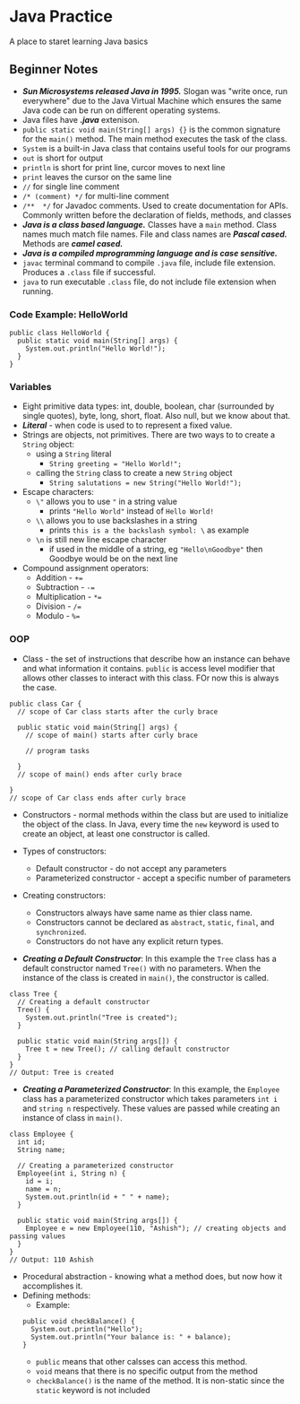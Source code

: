 # Java Practice
A place to staret learning Java basics

## Beginner Notes

* ___Sun Microsystems released Java in 1995.___ Slogan was "write once, run everywhere" due to the Java Virtual Machine which ensures the same Java code can be run on different operating systems.
* Java files have ___.java___ extenison.
* ```public static void main(String[] args) {}``` is the common signature for the ```main()``` method. The main method executes the task of the class.
* ```System``` is a built-in Java class that contains useful tools for our programs
* ```out``` is short for output
* ```println``` is short for print line, curcor moves to next line
* ```print``` leaves the cursor on the same line
* ```//``` for single line comment
* ```/* (comment) */``` for multi-line comment
* ```/**  */``` for Javadoc comments. Used to create documentation for APIs. Commonly written before the declaration of fields, methods, and classes
* ___Java is a class based language.___ Classes have a ```main``` method. Class names much match file names. File and class names are ___Pascal cased.___ Methods are ___camel cased.___
* ___Java is a compiled mprogramming language and is case sensitive.___
* ```javac``` terminal command to compile ```.java``` file, include file extension. Produces a ```.class``` file if successful.
* ```java``` to run executable ```.class``` file, do not include file extension when running.

### Code Example: HelloWorld
```
public class HelloWorld {
  public static void main(String[] args) {
    System.out.println("Hello World!");
  }
}
```
### Variables

* Eight primitive data types: int, double, boolean, char (surrounded by single quotes), byte, long, short, float. Also null, but we know about that.
* ___Literal___ - when code is used to to represent a fixed value.
* Strings are objects, not primitives. There are two ways to to create a ```String``` object:
  * using a ```String``` literal
    * ```String greeting = "Hello World!";```
  * calling the ```String``` class to create a new ```String``` object
    * ```String salutations = new String("Hello World!");```
* Escape characters:
  * ```\"``` allows you to use ```"``` in a string value
    * prints ```"Hello World"``` instead of ```Hello World!```
  * ```\\``` allows you to use backslashes in a string
    * prints ```this is a the backslash symbol: \``` as example
  * ```\n``` is still new line escape character
    * if used in the middle of a string, eg ```"Hello\nGoodbye"``` then Goodbye would be on the next line
* Compound assignment operators:
  * Addition - ```+=```
  * Subtraction - ```-=```
  * Multiplication - ```*=```
  * Division - ```/=```
  * Modulo - ```%=```

### OOP

* Class - the set of instructions that describe how an instance can behave and what information it contains. ```public``` is access level modifier that allows other classes to interact with this class. FOr now this is always the case.
```
public class Car {
  // scope of Car class starts after the curly brace

  public static void main(String[] args) {
    // scope of main() starts after curly brace

    // program tasks

  }
  // scope of main() ends after curly brace

}
// scope of Car class ends after curly brace
```
* Constructors - normal methods within the class but are used to initialize the object of the class. In Java, every time the ```new``` keyword is used to create an object, at least one constructor is called.

* Types of constructors:
  * Default constructor - do not accept any parameters
  * Parameterized constructor - accept a specific number of parameters

* Creating constructors:
  * Constructors always have same name as thier class name.
  * Constructors cannot be declared as ```abstract```, ```static```, ```final```, and ```synchronized```.
  * Constructors do not have any explicit return types.

* ___Creating a Default Constructor___: In this example the ```Tree``` class has a default constructor named ```Tree()``` with no parameters. When the instance of the class is created in ```main()```, the constructor is called.
```
class Tree {
  // Creating a default constructor
  Tree() {
    System.out.println("Tree is created");
  }

  public static void main(String args[]) {
    Tree t = new Tree(); // calling default constructor
  }
}
// Output: Tree is created
```
* ___Creating a Parameterized Constructor___: In this example, the ```Employee``` class has a parameterized constructor which takes parameters ```int i``` and ```string n``` respectively. These values are passed while creating an instance of class in ```main()```.
```
class Employee {
  int id;
  String name;

  // Creating a parameterized constructor
  Employee(int i, String n) {
    id = i;
    name = n;
    System.out.println(id + " " + name);
  }

  public static void main(String args[]) {
    Employee e = new Employee(110, "Ashish"); // creating objects and passing values
  }
}
// Output: 110 Ashish
```
* Procedural abstraction - knowing what a method does, but now how it accomplishes it.
* Defining methods:
  * Example:
  ```
  public void checkBalance() {
    System.out.println("Hello");
    System.out.println("Your balance is: " + balance);
  }
  ```
  * ```public``` means that other calsses can access this method. 
  * ```void``` means that there is no specific output from the method
  * ```checkBalance()``` is the name of the method. It is non-static since the ```static``` keyword is not included

  
